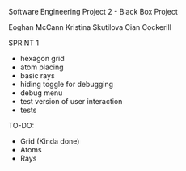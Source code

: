 Software Engineering Project 2 - Black Box Project

Eoghan McCann
Kristina Skutilova
Cian Cockerill

SPRINT 1
+ hexagon grid
+ atom placing
+ basic rays
+ hiding toggle for debugging
+ debug menu
+ test version of user interaction
+ tests


TO-DO:

- Grid (Kinda done)
- Atoms
- Rays
